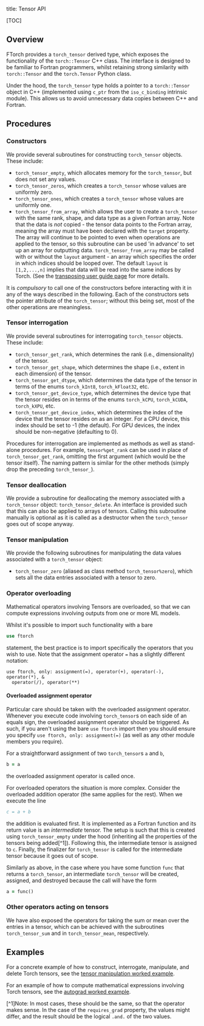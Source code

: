 title: Tensor API

[TOC]

## Overview

FTorch provides a `torch_tensor` derived type, which exposes the functionality
of the `torch::Tensor` C++ class. The interface is designed to be familiar to
Fortran programmers, whilst retaining strong similarity with `torch::Tensor` and
the `torch.Tensor` Python class.

Under the hood, the `torch_tensor` type holds a pointer to a `torch::Tensor`
object in C++ (implemented using `c_ptr` from the `iso_c_binding` intrinsic
module). This allows us to avoid unnecessary data copies between C++ and
Fortran.

## Procedures

### Constructors

We provide several subroutines for constructing `torch_tensor` objects. These
include:

* `torch_tensor_empty`, which allocates memory for the `torch_tensor`, but does
  not set any values.
* `torch_tensor_zeros`, which creates a `torch_tensor` whose values are
  uniformly zero.
* `torch_tensor_ones`, which creates a `torch_tensor` whose values are
  uniformly one.
* `torch_tensor_from_array`, which allows the user to create a `torch_tensor`
  with the same rank, shape, and data type as a given Fortran array. Note that
  the data is *not* copied - the tensor data points to the Fortran array,
  meaning the array must have been declared with the `target` property. The
  array will continue to be pointed to even when operations are applied to the
  tensor, so this subroutine can be used 'in advance' to set up an array for
  outputting data. `torch_tensor_from_array` may be called with or without the
  `layout` argument - an array which specifies the order in which indices should
  be looped over. The default `layout` is `[1,2,...,n]` implies that data will
  be read into the same indices by Torch. (See the
  [transposing user guide page](pages/transposing.html) for more details.

It is *compulsory* to call one of the constructors before interacting with it in
any of the ways described in the following. Each of the constructors sets the
pointer attribute of the `torch_tensor`; without this being set, most of the
other operations are meaningless.

### Tensor interrogation

We provide several subroutines for interrogating `torch_tensor` objects. These
include:

* `torch_tensor_get_rank`, which determines the rank (i.e., dimensionality) of
  the tensor.
* `torch_tensor_get_shape`, which determines the shape (i.e., extent in each
  dimension) of the tensor.
* `torch_tensor_get_dtype`, which determines the data type of the tensor in
  terms of the enums `torch_kInt8`, `torch_kFloat32`, etc.
* `torch_tensor_get_device_type`, which determines the device type that the
  tensor resides on in terms of the enums `torch_kCPU`, `torch_kCUDA`,
  `torch_kXPU`, etc.
* `torch_tensor_get_device_index`, which determines the index of the device that
  the tensor resides on as an integer. For a CPU device, this index should be
  set to -1 (the default). For GPU devices, the index should be non-negative
  (defaulting to 0).

Procedures for interrogation are implemented as methods as well as stand-alone
procedures. For example, `tensor%get_rank` can be used in place of
`torch_tensor_get_rank`, omitting the first argument (which would be the tensor
itself). The naming pattern is similar for the other methods (simply drop the
preceding `torch_tensor_`).

### Tensor deallocation

We provide a subroutine for deallocating the memory associated with a
`torch_tensor` object: `torch_tensor_delete`. An interface is provided such that
this can also be applied to arrays of tensors. Calling this subroutine manually
is optional as it is called as a destructor when the `torch_tensor` goes out of
scope anyway.

### Tensor manipulation

We provide the following subroutines for manipulating the data values associated
with a `torch_tensor` object:

* `torch_tensor_zero` (aliased as class method `torch_tensor%zero`), which
  sets all the data entries associated with a tensor to zero.

### Operator overloading

Mathematical operators involving Tensors are overloaded, so that we can compute
expressions involving outputs from one or more ML models.

Whilst it's possible to import such functionality with a bare
```fortran
use ftorch
```
statement, the best practice is to import specifically the operators that you
wish to use. Note that the assignment operator `=` has a slightly different
notation:
```
use ftorch, only: assignment(=), operator(+), operator(-), operator(*), &
  operator(/), operator(**)
```


#### Overloaded assignment operator

Particular care should be taken with the overloaded assignment operator.
Whenever you execute code involving `torch_tensor`s on each side of an equals
sign, the overloaded assignment operator should be triggered. As such, if you
aren't using the bare `use ftorch` import then you should ensure you specify
`use ftorch, only: assignment(=)` (as well as any other module members you
require).

For a straightforward assignment of two `torch_tensor`s `a` and `b`,
```fortran
b = a
```
the overloaded assignment operator is called once.

For overloaded operators the situation is more complex. Consider the overloaded
addition operator (the same applies for the rest). When we execute the line
```fortran
c = a + b
```
the addition is evaluated first. It is implemented as a Fortran function and its
return value is an *intermediate* tensor. The setup is such that this is created
using `torch_tensor_empty` under the hood (inheriting all the properties of the
tensors being added[^1]). Following this, the intermediate tensor is assigned
to `c`. Finally, the finalizer for `torch_tensor` is called for the intermediate
tensor because it goes out of scope.

Similarly as above, in the case where you have some function `func` that returns
a `torch_tensor`, an intermediate `torch_tensor` will be created, assigned, and
destroyed because the call will have the form
```fortran
a = func()
```

### Other operators acting on tensors

We have also exposed the operators for taking the sum or mean over the entries
in a tensor, which can be achieved with the subroutines `torch_tensor_sum` and
in `torch_tensor_mean`, respectively.

## Examples

For a concrete example of how to construct, interrogate, manipulate, and delete
Torch tensors, see the
[tensor manipulation worked example](https://github.com/Cambridge-ICCS/FTorch/tree/main/examples/1_Tensor).

For an example of how to compute mathematical expressions involving Torch
tensors, see the
[autograd worked example](https://github.com/Cambridge-ICCS/FTorch/tree/main/examples/6_Autograd).

[^1]Note: In most cases, these should be the same, so that the operator makes
sense. In the case of the `requires_grad` property, the values might differ, and
the result should be the logical `.and.` of the two values.
